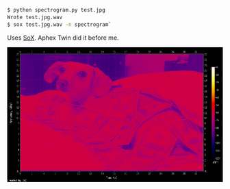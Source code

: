 ```bash
$ python spectrogram.py test.jpg
Wrote test.jpg.wav
$ sox test.jpg.wav -n spectrogram`
```

Uses [SoX](http://sox.sourceforge.net/sox.html). Aphex Twin did it before me.

![Spectrogram of a dog](spectrogram.png)

